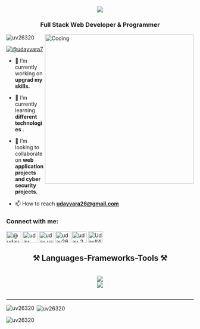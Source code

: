 <h1 align="center">
    <img src="https://readme-typing-svg.herokuapp.com/?font=Righteous&size=35&center=true&vCenter=true&width=500&height=70&duration=4000&lines=Hi+There!+👋;+I'm+Uday+Vara;" />
</h1>
<h3 align="center">Full Stack Web Developer & Programmer</h3>
<img align="right" alt="Coding" width="400" src="https://cdn.dribbble.com/users/1162077/screenshots/3848914/programmer.gif">

<p align="left"> <img src="https://komarev.com/ghpvc/?username=uv26320&label=Profile%20views&color=0e75b6&style=flat" alt="uv26320" /> </p>

<p align="left"> <a href="https://twitter.com/UDAYVARA7" target="blank"><img src="https://img.shields.io/twitter/follow/udayvara7?logo=twitter&style=for-the-badge" alt="@udayvara7" /></a> </p>

- 🔭 I’m currently working on **upgrad my skills.**

- 🌱 I’m currently learning **different technologies .**

- 👯 I’m looking to collaborate on **web application projects and cyber security projects.**

- 📫 How to reach **udayvara26@gmail.com**

<h3 align="left">Connect with me:</h3>
<p align="left">
<a href="https://twitter.com/@udayvara7" target="blank"><img align="center" src="https://raw.githubusercontent.com/rahuldkjain/github-profile-readme-generator/master/src/images/icons/Social/twitter.svg" alt="@udayvara7" height="30" width="40" /></a>
<a href="https://linkedin.com/in/uday vara" target="blank"><img align="center" src="https://raw.githubusercontent.com/rahuldkjain/github-profile-readme-generator/master/src/images/icons/Social/linked-in-alt.svg" alt="uday vara" height="30" width="40" /></a>
<a href="https://instagram.com/uday_vara_26" target="blank"><img align="center" src="https://raw.githubusercontent.com/rahuldkjain/github-profile-readme-generator/master/src/images/icons/Social/instagram.svg" alt="uday_vara_26" height="30" width="40" /></a>
<a href="https://www.codechef.com/users/uday2632" target="blank"><img align="center" src="https://cdn.jsdelivr.net/npm/simple-icons@3.1.0/icons/codechef.svg" alt="uday2632" height="30" width="40" /></a>
<a href="https://codeforces.com/profile/uday_26" target="blank"><img align="center" src="https://raw.githubusercontent.com/rahuldkjain/github-profile-readme-generator/master/src/images/icons/Social/codeforces.svg" alt="uday_26" height="30" width="40" /></a>
<a href="https://discord.gg/Uday#4326" target="blank"><img align="center" src="https://raw.githubusercontent.com/rahuldkjain/github-profile-readme-generator/master/src/images/icons/Social/discord.svg" alt="Uday#4326" height="30" width="40" /></a>
</p>

<h2 align="center">⚒️ Languages-Frameworks-Tools ⚒️</h2>
<br/>
<div align="center">
    <img src="https://skillicons.dev/icons?i=nodejs,github,python,javascript,typescript,express,firebase,mongodb,c,java" /><br>
    <img src="https://skillicons.dev/icons?i=react,r,bootstrap,mui,mysql,flask,html,css,vscode,figma,git" />
</div>

<br/>
<hr/>

<p><img align="left" src="https://github-readme-stats.vercel.app/api/top-langs?username=uv26320&show_icons=true&locale=en&layout=compact" alt="uv26320" /></p>

<p>&nbsp;<img align="center" src="https://github-readme-stats.vercel.app/api?username=uv26320&show_icons=true&locale=en" alt="uv26320" /></p>

<p><img align="center" src="https://github-readme-streak-stats.herokuapp.com/?user=uv26320&" alt="uv26320" /></p>


